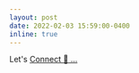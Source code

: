 ```yaml
---
layout: post
date: 2022-02-03 15:59:00-0400
inline: true
---
```

Let's [Connect 💫 ...](https://awwais.bio.link)
